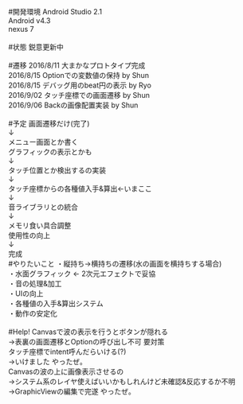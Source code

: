 ﻿#開発環境
Android Studio 2.1<br>
Android v4.3<br>
nexus 7<br>
<br>
#状態
鋭意更新中<br>
<br>
#遷移
2016/8/11 大まかなプロトタイプ完成<br>
2016/8/15 Optionでの変数値の保持 by Shun<br>
2016/8/15 デバッグ用のbeat円の表示 by Ryo<br>
2016/9/02 タッチ座標での画面遷移 by Shun<br>
2016/9/06 Backの画像配置実装 by Shun<br>
<br>
#予定
画面遷移だけ(完了)<br>
↓<br>
メニュー画面とか書く<br>
グラフィックの表示とかも<br>
↓<br>
タッチ位置とか検出するの実装<br>
↓<br>
タッチ座標からの各種値入手&算出←いまここ<br>
↓<br>
音ライブラリとの統合<br>
↓<br>
メモリ食い具合調整<br>
使用性の向上<br>
↓<br>
完成
<br>
#やりたいこと
・縦持ち→横持ちの遷移(水の画面を横持ちする場合)<br>
・水面グラフィック ← 2次元エフェクトで妥協<br>
・音の処理&加工<br>
・UIの向上<br>
・各種値の入手&算出システム<br>
・動作の安定化<br>
<br>
#Help!
Canvasで波の表示を行うとボタンが隠れる<br>
 →表裏の画面遷移とOptionの呼び出し不可 要対策<br>
タッチ座標でintent呼んだらいける(?)</br>
 →いけました やったぜ。<br>
Canvasの波の上に画像表示させるの<br>
 →システム系のレイヤ使えばいいかもしれんけど未確認&反応するか不明<br>
 →GraphicViewの編集で完遂 やったぜ。<br>
<br>
